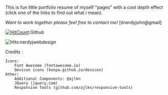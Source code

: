 This is fun little portfolio resume of myself "pages" with a cool depth effect (click one of the links to find out what i mean). 

	


*Want to work together please feel free to contact me!* [itnerdyjohn@gmail]


[![HitCount](http://hits.dwyl.io/hkyinked/nerdyj.svg)](http://hits.dwyl.io/hkyinked/nerdyj):Github

![Hits](https://hitcounter.pythonanywhere.com/count/tag.svg?url=www.nerdyjwebdesign.com):nerdyjwebdesign

Credits :

	Icons:
		Font Awesome (fontawesome.io)
		Devicon icons (konpa.github.io/devicon)
	Other:
		Additional Components: @ajlkn
		JQuery (jquery.com)
		Responsive Tools (github.com/ajlkn/responsive-tools)
